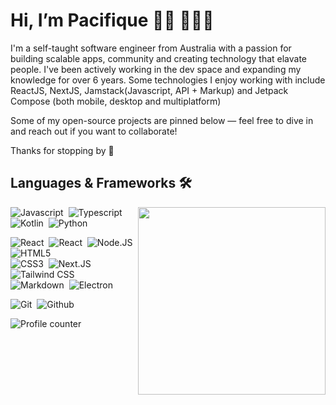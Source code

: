 # Hi, I’m Pacifique 👋🏾 👨🏾‍💻

I'm a self-taught software engineer from Australia with a passion for building scalable apps, community and creating technology that elavate people. I've been actively working in the dev space and expanding my knowledge for over 6 years. Some technologies I enjoy working with include ReactJS, NextJS, Jamstack(Javascript, API + Markup) and Jetpack Compose (both mobile, desktop and multiplatform)

Some of my open-source projects are pinned below — feel free to dive in and reach out if you want to collaborate!

Thanks for stopping by 🌱

## Languages & Frameworks 🛠

<img src="https://github-readme-stats.vercel.app/api/top-langs/?username=M0ssi-P&langs_count=10" align="right" width="300px">

![Javascript](https://img.shields.io/badge/-Javascript-2f1a47?style=flat&logo=javascript)&nbsp;
![Typescript](https://img.shields.io/badge/-Typescript-2f1a47?style=flat&logo=typescript)&nbsp;
![Kotlin](https://img.shields.io/badge/Kotlin-2f1a47?style=flat&logo=kotlin)&nbsp;
![Python](https://img.shields.io/badge/-Python-2f1a47?style=flat&logo=python)&nbsp;

![React](https://img.shields.io/badge/-React-2f1a47?style=flat&logo=react)&nbsp;
![React](https://img.shields.io/badge/-React%20Native-2f1a47?style=flat&logo=react)&nbsp;
![Node.JS](https://img.shields.io/badge/-Node.JS-2f1a47?style=flat&logo=node.js)&nbsp;
![HTML5](https://img.shields.io/badge/-HTML5-2f1a47?style=flat&logo=html5)&nbsp;  
![CSS3](https://img.shields.io/badge/-CSS3-2f1a47?style=flat&logo=css3&logoColor=039be5)&nbsp;
![Next.JS](https://img.shields.io/badge/-Next.JS-2f1a47?style=flat&logo=next.js)&nbsp;
![Tailwind CSS](https://img.shields.io/badge/-Tailwind%20CSS-2f1a47?style=flat&logo=tailwindcss)&nbsp;  
![Markdown](https://img.shields.io/badge/-Markdown-2f1a47?style=flat&logo=markdown)&nbsp;
![Electron](https://img.shields.io/badge/-Electron-2f1a47?style=flat&logo=electron)&nbsp;

![Git](https://img.shields.io/badge/-Git-2f1a47?style=flat&logo=git)&nbsp;
![Github](https://img.shields.io/badge/-Github-2f1a47?style=flat&logo=github)&nbsp;

![Profile counter](https://moe-counter.glitch.me/get/@M0ssi-P)
